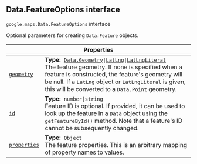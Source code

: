 
<h2 id="Data.FeatureOptions">Data.FeatureOptions interface</h2>
<p>
<code><span itemprop="path">google.maps</span>.<span itemprop="name">Data.FeatureOptions</span></code>
interface
</p>
<p>Optional parameters for creating <code>Data.Feature</code> objects.</p>
<div class="devsite-table-wrapper"><table class="properties responsive" summary="interface Data.FeatureOptions - Properties">
<thead>
<tr><th colspan="2">Properties</th>
</tr></thead>
<tbody>
<tr id="Data.FeatureOptions.geometry">
<td itemprop="property"><code><a class="secret-link" href="#Data.FeatureOptions.geometry"><span>geometry</span></a></code></td>
<td><div><strong>Type:</strong>&nbsp; <code><a href="Data.Geometry.md">Data.Geometry</a>|<a href="LatLng.md">LatLng</a>|<a href="LatLngLiteral.md">LatLngLiteral</a></code></div>
<div class="desc">The feature geometry. If none is specified when a feature is constructed, the feature's geometry will be null. If a <code>LatLng</code> object or <code>LatLngLiteral</code> is given, this will be converted to a <code>Data.Point</code> geometry.</div></td>
</tr>
<tr id="Data.FeatureOptions.id">
<td itemprop="property"><code><a class="secret-link" href="#Data.FeatureOptions.id"><span>id</span></a></code></td>
<td><div><strong>Type:</strong>&nbsp; <code>number|string</code></div>
<div class="desc">Feature ID is optional. If provided, it can be used to look up the feature in a <code>Data</code> object using the <code>getFeatureById()</code> method. Note that a feature's ID cannot be subsequently changed.</div></td>
</tr>
<tr id="Data.FeatureOptions.properties">
<td itemprop="property"><code><a class="secret-link" href="#Data.FeatureOptions.properties"><span>properties</span></a></code></td>
<td><div><strong>Type:</strong>&nbsp; <code>Object</code></div>
<div class="desc">The feature properties. This is an arbitrary mapping of property names to values.</div></td>
</tr>
</tbody>
</table></div>

